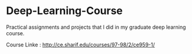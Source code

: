 # Deep-Learning-Course
Practical assignments and projects that I did in my graduate deep learning course.



Course Linke : http://ce.sharif.edu/courses/97-98/2/ce959-1/
